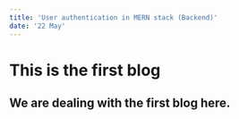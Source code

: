 ```yaml
---
title: 'User authentication in MERN stack (Backend)'
date: '22 May'
---
```


# This is the first blog

## We are dealing with the first blog here.